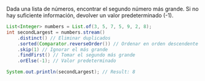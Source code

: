 Dada una lista de números, encontrar el segundo número más grande. Si no hay suficiente información, devolver un valor predeterminado (-1).
``` Java
List<Integer> numbers = List.of(3, 5, 7, 5, 9, 2, 8); 
int secondLargest = numbers.stream() 
	.distinct() // Eliminar duplicados 
	.sorted(Comparator.reverseOrder()) // Ordenar en orden descendente 
	.skip(1) // Ignorar el más grande 
	.findFirst() // Tomar el segundo más grande 
	.orElse(-1); // Valor predeterminado 

System.out.println(secondLargest); // Result: 8
```